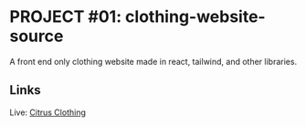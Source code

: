 # PROJECT #01: clothing-website-source

A front end only clothing website made in react, tailwind, and other libraries.

## Links

Live: <a href="" target="_blank">Citrus Clothing</a>
